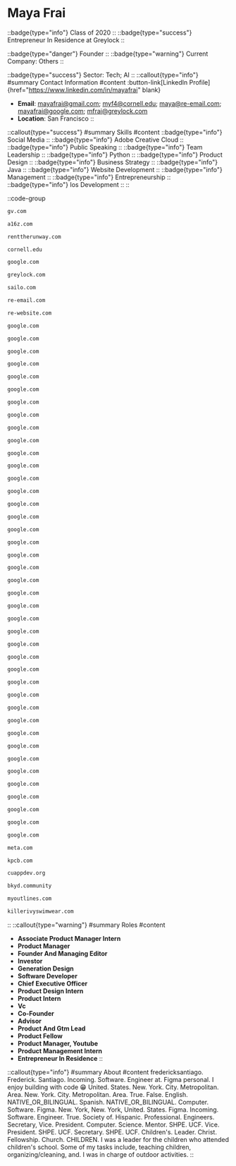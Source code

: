 # Maya Frai
::badge{type="info"}
Class of 2020
::
::badge{type="success"}
Entrepreneur In Residence at Greylock
::

::badge{type="danger"}
Founder
::
::badge{type="warning"}
Current Company: Others
::

::badge{type="success"}
Sector: Tech; AI
::
::callout{type="info"}
#summary
Contact Information
#content
:button-link[LinkedIn Profile]{href="https://www.linkedin.com/in/mayafrai" blank}
- **Email**: mayafrai@gmail.com; myf4@cornell.edu; maya@re-email.com; mayafrai@google.com; mfrai@greylock.com
- **Location**: San Francisco
::

::callout{type="success"}
#summary
Skills
#content
::badge{type="info"}
Social Media
::
::badge{type="info"}
Adobe Creative Cloud
::
::badge{type="info"}
Public Speaking
::
::badge{type="info"}
Team Leadership
::
::badge{type="info"}
Python
::
::badge{type="info"}
Product Design
::
::badge{type="info"}
Business Strategy
::
::badge{type="info"}
Java
::
::badge{type="info"}
Website Development
::
::badge{type="info"}
Management
::
::badge{type="info"}
Entrepreneurship
::
::badge{type="info"}
Ios Development
::
::

::code-group
```bash [GV]
gv.com
```
```bash [Andreessen Horowitz]
a16z.com
```
```bash [Rent the Runway]
renttherunway.com
```
```bash [Cornell University]
cornell.edu
```
```bash [Google]
google.com
```
```bash [Greylock]
greylock.com
```
```bash [Sailo]
sailo.com
```
```bash [Re Email]
re-email.com
```
```bash [re—inc]
re-website.com
```
```bash [Google]
google.com
```
```bash [Google]
google.com
```
```bash [Google]
google.com
```
```bash [Google]
google.com
```
```bash [Google]
google.com
```
```bash [Google]
google.com
```
```bash [Google]
google.com
```
```bash [Google]
google.com
```
```bash [Google]
google.com
```
```bash [Google]
google.com
```
```bash [Google]
google.com
```
```bash [Google]
google.com
```
```bash [Google]
google.com
```
```bash [Google]
google.com
```
```bash [Google]
google.com
```
```bash [Google]
google.com
```
```bash [Google]
google.com
```
```bash [Google]
google.com
```
```bash [Google]
google.com
```
```bash [Google]
google.com
```
```bash [Google]
google.com
```
```bash [Google]
google.com
```
```bash [Google]
google.com
```
```bash [Google]
google.com
```
```bash [Google]
google.com
```
```bash [Google]
google.com
```
```bash [Google]
google.com
```
```bash [Google]
google.com
```
```bash [Google]
google.com
```
```bash [Google]
google.com
```
```bash [Google]
google.com
```
```bash [Google]
google.com
```
```bash [Google]
google.com
```
```bash [Google]
google.com
```
```bash [Google]
google.com
```
```bash [Google]
google.com
```
```bash [Google]
google.com
```
```bash [Google]
google.com
```
```bash [Google]
google.com
```
```bash [Google]
google.com
```
```bash [Google]
google.com
```
```bash [Meta]
meta.com
```
```bash [Kleiner Perkins Caufield & Byers]
kpcb.com
```
```bash [Cornell App Development (Cuappdev)]
cuappdev.org
```
```bash [Bkyd]
bkyd.community
```
```bash [Myoutlines]
myoutlines.com
```
```bash [Killer Ivy Swimwear]
killerivyswimwear.com
```
::
::callout{type="warning"}
#summary
Roles
#content
- **Associate Product Manager Intern**
- **Product Manager**
- **Founder And Managing Editor**
- **Investor**
- **Generation Design**
- **Software Developer**
- **Chief Executive Officer**
- **Product Design Intern**
- **Product Intern**
- **Vc**
- **Co-Founder**
- **Advisor**
- **Product And Gtm Lead**
- **Product Fellow**
- **Product Manager, Youtube**
- **Product Management Intern**
- **Entrepreneur In Residence**
::

::callout{type="info"}
#summary
About
#content
fredericksantiago. Frederick. Santiago. Incoming. Software. Engineer at. Figma personal. I enjoy building with code 😁 United. States. New. York. City. Metropolitan. Area. New. York. City. Metropolitan. Area. True. False. English. NATIVE_OR_BILINGUAL. Spanish. NATIVE_OR_BILINGUAL. Computer. Software. Figma. New. York, New. York, United. States. Figma. Incoming. Software. Engineer. True. Society of. Hispanic. Professional. Engineers. Secretary, Vice. President. Computer. Science. Mentor. SHPE. UCF. Vice. President. SHPE. UCF. Secretary. SHPE. UCF. Children's. Leader. Christ. Fellowship. Church. CHILDREN. I was a leader for the children who attended children's school. Some of my tasks include, teaching children, organizing/cleaning, and. I was in charge of outdoor activities.
::
